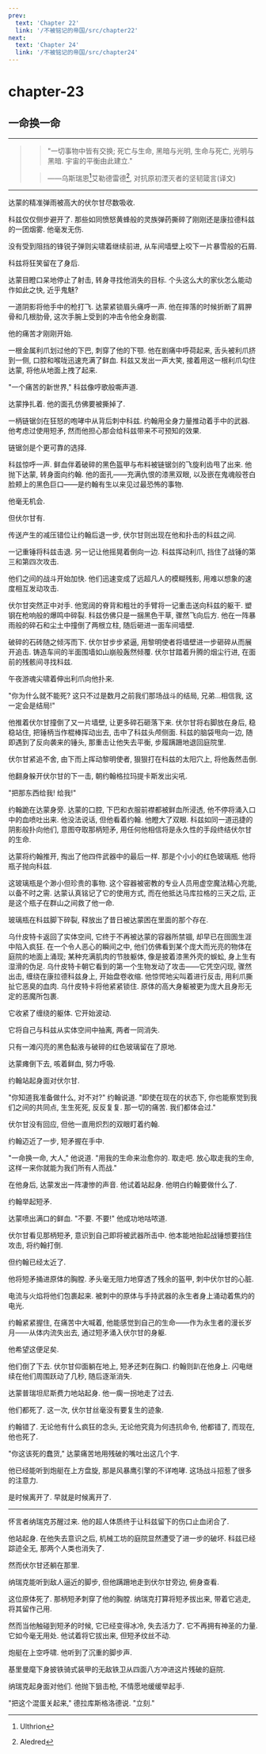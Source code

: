 ```yaml
---
prev:
  text: 'Chapter 22'
  link: '/不被铭记的帝国/src/chapter22'
next:
  text: 'Chapter 24'
  link: '/不被铭记的帝国/src/chapter24'
---
```


# chapter-23

## 一命换一命

--------

> > "一切事物中皆有交换; 死亡与生命, 黑暗与光明, 生命与死亡, 光明与黑暗. 宇宙的平衡由此建立."
>
> > ——乌斯瑞恩[^1]艾勒德雷德[^2], 对抗原初湮灭者的坚韧箴言(译文)

--------

达蒙的精准弹雨被高大的伏尔甘尽数吸收.

科兹仅仅侧步避开了. 那些如同愤怒黄蜂般的灵族弹药撕碎了刚刚还是康拉德科兹的一团烟雾. 他毫发无伤.

没有受到阻挡的锋锐子弹则尖啸着继续前进, 从车间墙壁上咬下一片暴雪般的石屑.

科兹将狂笑留在了身后.

达蒙目瞪口呆地停止了射击, 转身寻找他消失的目标. 个头这么大的家伙怎么能动作如此之快, 近乎鬼魅?

一道阴影将他手中的枪打飞. 达蒙紧锁眉头痛呼一声. 他在摔落的时候折断了肩胛骨和几根肋骨, 这次手腕上受到的冲击令他全身剧震.

他的痛苦才刚刚开始.

一根金属利爪划过他的下巴, 刺穿了他的下颚. 他在剧痛中呼荷起来, 舌头被利爪挤到一侧, 口腔和喉咙迅速充满了鲜血. 科兹又发出一声大笑, 接着用这一根利爪勾住达蒙, 将他从地面上拽了起来.

"一个痛苦的新世界," 科兹像哼歌般嘶声道.

达蒙挣扎着. 他的面孔仿佛要被撕掉了.

一柄链锯剑在狂怒的咆哮中从背后刺中科兹. 约翰用全身力量推动着手中的武器. 他考虑过使用短矛, 然而他担心那会给科兹带来不可预知的效果.

链锯剑是个更可靠的选择.

科兹惊呼一声. 鲜血伴着破碎的黑色盔甲与布料被链锯剑的飞旋利齿甩了出来. 他抛下达蒙, 转身面向约翰. 他的面孔——充满仇恨的漆黑双眼, 以及嵌在鬼魂般苍白脸颊上的黑色巨口——是约翰有生以来见过最恐怖的事物.

他毫无机会.

但伏尔甘有.

传送产生的减压错位让约翰后退一步, 伏尔甘则出现在他和扑击的科兹之间.

一记重锤将科兹击退. 另一记让他摇晃着倒向一边. 科兹挥动利爪, 挡住了战锤的第三和第四次攻击.

他们之间的战斗开始加快. 他们迅速变成了远超凡人的模糊残影, 用难以想象的速度相互发动攻击.

伏尔甘突然正中对手. 他宽阔的脊背和粗壮的手臂将一记重击送向科兹的躯干. 塑钢在枪响般的爆鸣中碎裂. 科兹仿佛只是一捆黑色干草, 骤然飞向后方. 他在一阵暴雨般的碎石和尘土中撞倒了两根立柱, 随后砸进一面车间墙壁.

破碎的石砖随之倾泻而下. 伏尔甘步步紧逼, 用黎明使者将墙壁进一步砸碎从而展开追击. 铸造车间的半面围墙如山崩般轰然倾覆. 伏尔甘踏着升腾的烟尘行进, 在面前的残骸间寻找科兹.

午夜游魂尖啸着伸出利爪向他扑来.

"你为什么就不能死? 这只不过是数月之前我们那场战斗的结局, 兄弟…相信我, 这一定会是结局!"

他推着伏尔甘撞倒了又一片墙壁, 让更多碎石砸落下来. 伏尔甘将右脚放在身后, 稳稳站住, 把锤柄当作棍棒挥动出去, 击中了科兹头颅侧面. 科兹的脑袋甩向一边, 随即遇到了反向袭来的锤头, 那重击让他失去平衡, 步履蹒跚地退回庭院里.

伏尔甘紧追不舍, 由下而上挥动黎明使者, 狠狠打在科兹的太阳穴上, 将他轰然击倒.

他翻身躲开伏尔甘的下一击, 朝约翰格拉玛提卡斯发出尖吼.

"把那东西给我! 给我!"

约翰跪在达蒙身旁. 达蒙的口腔, 下巴和衣服前襟都被鲜血所浸透, 他不停将涌入口中的血喷吐出来. 他没法说话, 但他看着约翰. 他瞪大了双眼. 科兹如同一道迅捷的阴影般扑向他们, 意图夺取那柄短矛, 用任何他相信将是永久性的手段终结伏尔甘的生命.

达蒙将约翰推开, 掏出了他四件武器中的最后一样. 那是个小小的红色玻璃瓶. 他将瓶子抛向科兹.

这玻璃瓶是个渺小但珍贵的事物. 这个容器被密教的专业人员用虚空魔法精心充能, 以备不时之需. 达蒙认真铭记了它的使用方式, 而在他抵达马库拉格的三天之后, 正是这个瓶子在群山之间救了他一命.

玻璃瓶在科兹脚下碎裂, 释放出了昔日被达蒙困在里面的那个存在.

乌什皮特卡返回了实体空间, 它终于不再被达蒙的容器所禁锢, 却早已在囹圄生涯中陷入疯狂. 在一个令人恶心的瞬间之中, 他们仿佛看到某个庞大而光亮的物体在庭院的地面上涌现; 某种充满肌肉的节肢躯体, 像是披着漆黑外壳的蜈蚣, 身上生有湿滑的伪足. 乌什皮特卡朝它看到的第一个生物发动了攻击——它凭空闪现, 骤然出击, 缠绕在康拉德科兹身上, 开始盘卷收缩. 他惊愕地尖叫着进行反击, 用利爪撕扯它恶臭的血肉. 乌什皮特卡将他紧紧锁住. 原体的高大身躯被更为庞大且身形无定的恶魔所包裹.

它收紧了缠绕的躯体. 它开始波动.

它将自己与科兹从实体空间中抽离, 两者一同消失.

只有一滩闪亮的黑色黏液与破碎的红色玻璃留在了原地.

达蒙瘫倒下去, 咳着鲜血, 努力呼吸.

约翰站起身面对伏尔甘.

"你知道我准备做什么, 对不对?" 约翰说道. "即使在现在的状态下, 你也能察觉到我们之间的共同点, 生生死死, 反反复复. 那一切的痛苦. 我们都体会过."

伏尔甘没有回应, 但他一直用炽烈的双眼盯着约翰.

约翰迈近了一步, 短矛握在手中.

"一命换一命, 大人," 他说道. "用我的生命来治愈你的. 取走吧. 放心取走我的生命, 这样一来你就能为我们所有人而战."

在他身后, 达蒙发出一阵凄惨的声音. 他试着站起身. 他明白约翰要做什么了.

约翰举起短矛.

达蒙喷出满口的鲜血. "不要. 不要!" 他成功地咕哝道.

伏尔甘看见那柄短矛, 意识到自己即将被武器所击中. 他本能地抬起战锤想要挡住攻击, 将约翰打倒.

但约翰已经太近了.

他将短矛捅进原体的胸膛. 矛头毫无阻力地穿透了残余的盔甲, 刺中伏尔甘的心脏.

电流与火焰将他们包裹起来. 被刺中的原体与手持武器的永生者身上涌动着焦灼的电光.

约翰紧紧握住, 在痛苦中大喊着, 他能感觉到自己的生命——作为永生者的漫长岁月——从体内流失出去, 通过短矛涌入伏尔甘的身躯.

他希望这便足矣.

他们倒了下去. 伏尔甘仰面躺在地上, 短矛还刺在胸口. 约翰则趴在他身上. 闪电继续在他们周围跃动了几秒, 随后逐渐消失.

达蒙普瑞坦尼斯费力地站起身. 他一瘸一拐地走了过去.

他们都死了. 这一次, 伏尔甘丝毫没有要复生的迹象.

约翰错了. 无论他有什么疯狂的念头, 无论他究竟为何违抗命令, 他都错了, 而现在, 他也死了.

"你这该死的蠢货," 达蒙痛苦地用残破的嘴吐出这几个字.

他已经能听到炮艇在上方盘旋, 那是风暴鹰引擎的不详咆哮. 这场战斗招惹了很多的注意力.

是时候离开了. 早就是时候离开了.

--------

怀言者纳瑞克苏醒过来. 他的超人体质终于让科兹留下的伤口止血闭合了.

他站起身. 在他失去意识之后, 机械工坊的庭院显然遭受了进一步的破坏. 科兹已经踪迹全无, 那两个人类也消失了.

然而伏尔甘还躺在那里.

纳瑞克能听到敌人逼近的脚步, 但他蹒跚地走到伏尔甘旁边, 俯身查看.

这位原体死了. 那柄短矛刺穿了他的胸膛. 纳瑞克打算将短矛拔出来, 带着它逃走, 将其留作己用.

然而当他触碰到短矛的时候, 它已经变得冰冷, 失去活力了. 它不再拥有神圣的力量. 它如今毫无用处. 他试着将它拔出来, 但短矛纹丝不动.

炮艇在上空呼啸. 他听到了沉重的脚步声.

基里曼麾下身披铁骑式装甲的无敌铁卫从四面八方冲进这片残破的庭院.

纳瑞克起身面对他们. 他抛下狙击枪, 不情愿地缓缓举起手.

"把这个混蛋关起来," 德拉库斯格洛德说. "立刻."

[^1]: Ulthrion

[^2]: Aledred
